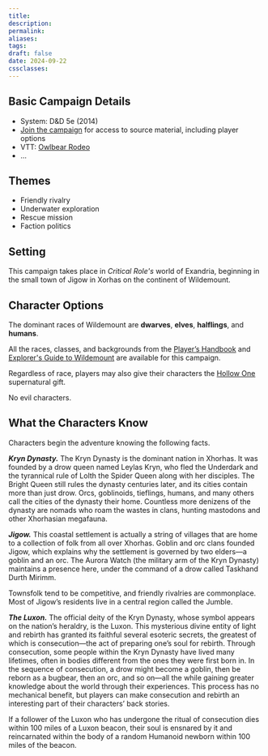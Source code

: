 ```yaml
---
title: 
description: 
permalink: 
aliases: 
tags: 
draft: false
date: 2024-09-22
cssclasses:
---
```

## Basic Campaign Details

- System: D&D 5e (2014)
- [Join the campaign](https://www.dndbeyond.com/campaigns/join/5938581356242320) for access to source material, including player options
- VTT: [Owlbear Rodeo](https://www.owlbear.rodeo/room/BaGN2KPVM902/TheHomeyLeaf) 
- ...

## Themes

- Friendly rivalry
- Underwater exploration 
- Rescue mission 
- Faction politics 

## Setting

This campaign takes place in *Critical Role's* world of Exandria, beginning in the small town of Jigow in Xorhas on the continent of Wildemount. 

## Character Options

The dominant races of Wildemount are **dwarves**, **elves**, **halflings**, and **humans**.

All the races, classes, and backgrounds from the [Player’s Handbook](https://www.dndbeyond.com/sources/phb) and [Explorer's Guide to Wildemount](https://www.dndbeyond.com/sources/dnd/egtw) are available for this campaign.

Regardless of race, players may also give their characters the [Hollow One](https://www.dndbeyond.com/sources/dnd/egtw/character-options#HollowOne)  supernatural gift. 

No evil characters.

## What the Characters Know

Characters begin the adventure knowing the following facts.

_**Kryn Dynasty.**_ The Kryn Dynasty is the dominant nation in Xhorhas. It was founded by a drow queen named Leylas Kryn, who fled the Underdark and the tyrannical rule of Lolth the Spider Queen along with her disciples. The Bright Queen still rules the dynasty centuries later, and its cities contain more than just drow. Orcs, goblinoids, tieflings, humans, and many others call the cities of the dynasty their home. Countless more denizens of the dynasty are nomads who roam the wastes in clans, hunting mastodons and other Xhorhasian megafauna.

_**Jigow.**_ This coastal settlement is actually a string of villages that are home to a collection of folk from all over Xhorhas. Goblin and orc clans founded Jigow, which explains why the settlement is governed by two elders—a goblin and an orc. The Aurora Watch (the military arm of the Kryn Dynasty) maintains a presence here, under the command of a drow called Taskhand Durth Mirimm.

Townsfolk tend to be competitive, and friendly rivalries are commonplace. Most of Jigow’s residents live in a central region called the Jumble.

_**The Luxon.**_ The official deity of the Kryn Dynasty, whose symbol appears on the nation’s heraldry, is the Luxon. This mysterious divine entity of light and rebirth has granted its faithful several esoteric secrets, the greatest of which is consecution—the act of preparing one’s soul for rebirth. Through consecution, some people within the Kryn Dynasty have lived many lifetimes, often in bodies different from the ones they were first born in. In the sequence of consecution, a drow might become a goblin, then be reborn as a bugbear, then an orc, and so on—all the while gaining greater knowledge about the world through their experiences. This process has no mechanical benefit, but players can make consecution and rebirth an interesting part of their characters’ back stories.

If a follower of the Luxon who has undergone the ritual of consecution dies within 100 miles of a Luxon beacon, their soul is ensnared by it and reincarnated within the body of a random Humanoid newborn within 100 miles of the beacon.


